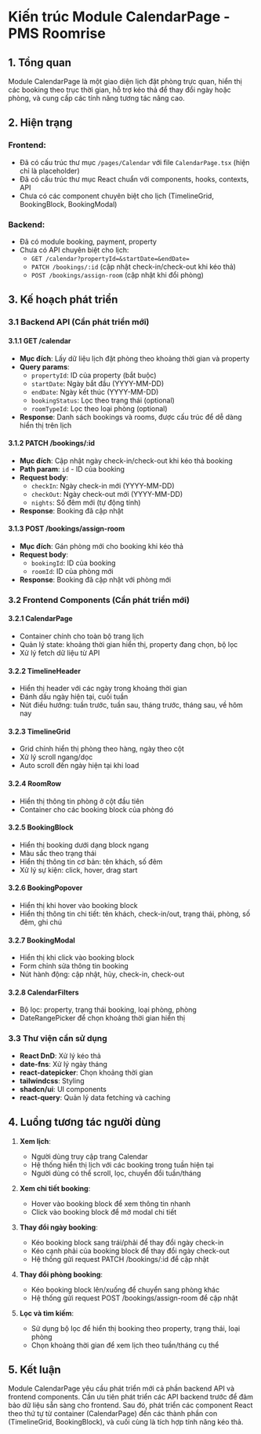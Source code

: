 # Kiến trúc Module CalendarPage - PMS Roomrise

## 1. Tổng quan

Module CalendarPage là một giao diện lịch đặt phòng trực quan, hiển thị các booking theo trục thời gian, hỗ trợ kéo thả để thay đổi ngày hoặc phòng, và cung cấp các tính năng tương tác nâng cao.

## 2. Hiện trạng

### Frontend:
- Đã có cấu trúc thư mục `/pages/Calendar` với file `CalendarPage.tsx` (hiện chỉ là placeholder)
- Đã có cấu trúc thư mục React chuẩn với components, hooks, contexts, API
- Chưa có các component chuyên biệt cho lịch (TimelineGrid, BookingBlock, BookingModal)

### Backend:
- Đã có module booking, payment, property
- Chưa có API chuyên biệt cho lịch:
  - `GET /calendar?propertyId=&startDate=&endDate=`
  - `PATCH /bookings/:id` (cập nhật check-in/check-out khi kéo thả)
  - `POST /bookings/assign-room` (cập nhật khi đổi phòng)

## 3. Kế hoạch phát triển

### 3.1 Backend API (Cần phát triển mới)

#### 3.1.1 GET /calendar
- **Mục đích**: Lấy dữ liệu lịch đặt phòng theo khoảng thời gian và property
- **Query params**: 
  - `propertyId`: ID của property (bắt buộc)
  - `startDate`: Ngày bắt đầu (YYYY-MM-DD)
  - `endDate`: Ngày kết thúc (YYYY-MM-DD)
  - `bookingStatus`: Lọc theo trạng thái (optional)
  - `roomTypeId`: Lọc theo loại phòng (optional)
- **Response**: Danh sách bookings và rooms, được cấu trúc để dễ dàng hiển thị trên lịch

#### 3.1.2 PATCH /bookings/:id
- **Mục đích**: Cập nhật ngày check-in/check-out khi kéo thả booking
- **Path param**: `id` - ID của booking
- **Request body**:
  - `checkIn`: Ngày check-in mới (YYYY-MM-DD)
  - `checkOut`: Ngày check-out mới (YYYY-MM-DD)
  - `nights`: Số đêm mới (tự động tính)
- **Response**: Booking đã cập nhật

#### 3.1.3 POST /bookings/assign-room
- **Mục đích**: Gán phòng mới cho booking khi kéo thả
- **Request body**:
  - `bookingId`: ID của booking
  - `roomId`: ID của phòng mới
- **Response**: Booking đã cập nhật với phòng mới

### 3.2 Frontend Components (Cần phát triển mới)

#### 3.2.1 CalendarPage
- Container chính cho toàn bộ trang lịch
- Quản lý state: khoảng thời gian hiển thị, property đang chọn, bộ lọc
- Xử lý fetch dữ liệu từ API

#### 3.2.2 TimelineHeader
- Hiển thị header với các ngày trong khoảng thời gian
- Đánh dấu ngày hiện tại, cuối tuần
- Nút điều hướng: tuần trước, tuần sau, tháng trước, tháng sau, về hôm nay

#### 3.2.3 TimelineGrid
- Grid chính hiển thị phòng theo hàng, ngày theo cột
- Xử lý scroll ngang/dọc
- Auto scroll đến ngày hiện tại khi load

#### 3.2.4 RoomRow
- Hiển thị thông tin phòng ở cột đầu tiên
- Container cho các booking block của phòng đó

#### 3.2.5 BookingBlock
- Hiển thị booking dưới dạng block ngang
- Màu sắc theo trạng thái
- Hiển thị thông tin cơ bản: tên khách, số đêm
- Xử lý sự kiện: click, hover, drag start

#### 3.2.6 BookingPopover
- Hiển thị khi hover vào booking block
- Hiển thị thông tin chi tiết: tên khách, check-in/out, trạng thái, phòng, số đêm, ghi chú

#### 3.2.7 BookingModal
- Hiển thị khi click vào booking block
- Form chỉnh sửa thông tin booking
- Nút hành động: cập nhật, hủy, check-in, check-out

#### 3.2.8 CalendarFilters
- Bộ lọc: property, trạng thái booking, loại phòng, phòng
- DateRangePicker để chọn khoảng thời gian hiển thị

### 3.3 Thư viện cần sử dụng

- **React DnD**: Xử lý kéo thả
- **date-fns**: Xử lý ngày tháng
- **react-datepicker**: Chọn khoảng thời gian
- **tailwindcss**: Styling
- **shadcn/ui**: UI components
- **react-query**: Quản lý data fetching và caching

## 4. Luồng tương tác người dùng

1. **Xem lịch**:
   - Người dùng truy cập trang Calendar
   - Hệ thống hiển thị lịch với các booking trong tuần hiện tại
   - Người dùng có thể scroll, lọc, chuyển đổi tuần/tháng

2. **Xem chi tiết booking**:
   - Hover vào booking block để xem thông tin nhanh
   - Click vào booking block để mở modal chi tiết

3. **Thay đổi ngày booking**:
   - Kéo booking block sang trái/phải để thay đổi ngày check-in
   - Kéo cạnh phải của booking block để thay đổi ngày check-out
   - Hệ thống gửi request PATCH /bookings/:id để cập nhật

4. **Thay đổi phòng booking**:
   - Kéo booking block lên/xuống để chuyển sang phòng khác
   - Hệ thống gửi request POST /bookings/assign-room để cập nhật

5. **Lọc và tìm kiếm**:
   - Sử dụng bộ lọc để hiển thị booking theo property, trạng thái, loại phòng
   - Chọn khoảng thời gian để xem lịch theo tuần/tháng cụ thể

## 5. Kết luận

Module CalendarPage yêu cầu phát triển mới cả phần backend API và frontend components. Cần ưu tiên phát triển các API backend trước để đảm bảo dữ liệu sẵn sàng cho frontend. Sau đó, phát triển các component React theo thứ tự từ container (CalendarPage) đến các thành phần con (TimelineGrid, BookingBlock), và cuối cùng là tích hợp tính năng kéo thả.
